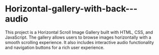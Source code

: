 # Horizontal-gallery-with-back---audio
This project is a Horizontal Scroll Image Gallery built with HTML, CSS, and JavaScript. The gallery allows users to browse images horizontally with a smooth scrolling experience. It also includes interactive audio functionality and navigation buttons for a rich user experience.
